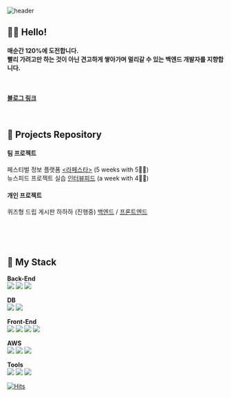 <div align="left">
  
![header](https://capsule-render.vercel.app/api?type=waving&text=Wooin%20dev&animation=fadeIn&fontColor=222222&height=200&color=6DB33F)

## 🙋‍♂️ Hello!

#### 매순간 120%에 도전합니다.<br>빨리 가려고만 하는 것이 아닌 견고하게 쌓아가며 멀리갈 수 있는 백엔드 개발자를 지향합니다.

<br>


<a href="https://thiswooin.tistory.com/" target="_blank">**블로그 링크**</a>
<br><br><br>

## 🏁 Projects Repository

#### 팀 프로젝트
페스티벌 정보 플랫폼 [<라페스타>](https://github.com/LaFesta7/LikeFesta) (5 weeks with 5🙋‍♂️) <br>
뉴스피드 프로젝트 실습 [인터뷰피드](https://github.com/Wooin-dev/Interview_Feed) (a week with 4🙋‍♂️)

#### 개인 프로젝트
퀴즈형 드립 게시판 하하하 (진행중) [백엔드](https://github.com/Wooin-dev/HAHAHA-Back) / [프론트엔드](https://github.com/Wooin-dev/HAHAHA-Front)

<br><br><br>

## 🧱 My Stack

  
**Back-End** <br>
<img src="https://img.shields.io/badge/JAVA-007396?style=for-the-badge&logo=java&logoColor=white">
<img src="https://img.shields.io/badge/Spring-6DB33F?style=for-the-badge&logo=spring&logoColor=white">
<img src="https://img.shields.io/badge/Spring Boot-6DB33F?style=for-the-badge&logo=springboot&logoColor=white">

**DB** <br>
<img src="https://img.shields.io/badge/MySQL-4479A1?style=for-the-badge&logo=MySQL&logoColor=white">
<img src="https://img.shields.io/badge/Redis-DC382D?style=for-the-badge&logo=Redis&logoColor=white">

**Front-End** <br>
<img src="https://img.shields.io/badge/Html-E34F26?style=for-the-badge&logo=Html5&logoColor=white">
<img src="https://img.shields.io/badge/CSS-1572B6?style=for-the-badge&logo=CSS3&logoColor=white">
<img src="https://img.shields.io/badge/JavaScript-F7DF1E?style=for-the-badge&logo=javascript&logoColor=white">
<img src="https://img.shields.io/badge/React-61DAFB?style=for-the-badge&logo=React&logoColor=white">

**AWS** <br>
<img src="https://img.shields.io/badge/AWS%20EC2-FF9900?style=for-the-badge&logo=amazonec2&logoColor=white">
<img src="https://img.shields.io/badge/AWS%20RDS-527FFF?style=for-the-badge&logo=amazonrds&logoColor=white">
<img src="https://img.shields.io/badge/AWS%20S3-569A31?style=for-the-badge&logo=amazons3&logoColor=white">

**Tools** <br>
<img src="https://img.shields.io/badge/github-181717?style=for-the-badge&logo=github&logoColor=white">
<img src="https://img.shields.io/badge/Postman-FF6C37?style=for-the-badge&logo=postman&logoColor=white">
<img src="https://img.shields.io/badge/Swagger-85EA2D?style=for-the-badge&logo=swagger&logoColor=white">




<!--
**Wooin-dev/Wooin-dev** is a ✨ _special_ ✨ repository because its `README.md` (this file) appears on your GitHub profile.

Here are some ideas to get you started:

- 🔭 I’m currently working on ...
- 🌱 I’m currently learning ...
- 👯 I’m looking to collaborate on ...
- 🤔 I’m looking for help with ...
- 💬 Ask me about ...
- 📫 How to reach me: ...
- 😄 Pronouns: ...
- ⚡ Fun fact: ...
-->



[![Hits](https://hits.seeyoufarm.com/api/count/incr/badge.svg?url=https%3A%2F%2Fgithub.com%2FWooin-dev&count_bg=%2379C83D&title_bg=%23555555&icon=&icon_color=%23E7E7E7&title=hits&edge_flat=false)](https://hits.seeyoufarm.com)

</div>

